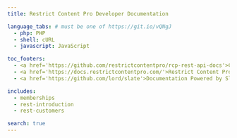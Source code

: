 ```yaml
---
title: Restrict Content Pro Developer Documentation

language_tabs: # must be one of https://git.io/vQNgJ
  - php: PHP
  - shell: cURL
  - javascript: JavaScript

toc_footers:
  - <a href='https://github.com/restrictcontentpro/rcp-rest-api-docs'>Contributing to RCP Developer Docs</a>
  - <a href='https://docs.restrictcontentpro.com/'>Restrict Content Pro Documentation</a>
  - <a href='https://github.com/lord/slate'>Documentation Powered by Slate</a>

includes:
  - memberships
  - rest-introduction
  - rest-customers

search: true
---
```

